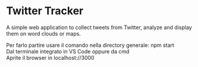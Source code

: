 # Twitter Tracker

A simple web application to collect tweets from Twitter, analyze and display them on word clouds or maps.

Per farlo partire usare il comando nella directory generale: npm start <br>
Dal terminale integrato in VS Code oppure da cmd <br>
Aprite il browser in localhost://3000
